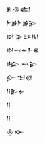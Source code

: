 <div class='block'>
<div class='line'>𒀭𒈾𒅗</div>
<div class='line'>𒈨𒂊𒈨𒂊𒉌</div>
<div class='line'>𒊭 𒉌𒄿𒊑</div>
<div class='line'>𒊭𒁁𒄬𒈨𒌍</div>
<div class='line'>𒈗 𒁁𒉌</div>
<div class='line'>𒅎𒈠𒋼</div>
<div class='line'>𒀀𒉌𒉡</div>
<div class='line'>𒀀</div>
<div class='line'>𒀀</div>
<div class='line'>𒊮𒁍</div>
</div>